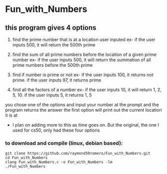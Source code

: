 # Fun_with_Numbers

## this program gives 4 options

1) find the prime number that is at a location user inputed
    ex- if the user inputs 500, it will return the 500th prime

2) find the sum of all prime numbers before the location of a given prime number
    ex- if the user inputs 500, it will return the summation of all prime numbers before the 500th prime

3) find if number is prime or not
    ex- if the user inputs 100, it returns not prime. if the user inputs 97, it returns prime

4) find all the factors of a number
    ex- if the user inputs 10, it will return 1, 2, 5, 10. if the user inputs 5, it returns 1, 5

you chose one of the options and input your number at the prompt and the program returns the answer
    the first option will print out the current location it is at

- I plan on adding more to this as time goes on. But the original, the one I used for cs50, only had these four options

### to download and compile (linux, debian based): 
	git clone https://github.com/raymond50romero/Fun_with_Numbers.git
	cd Fun_with_Numbers
	clang Fun_with_Numbers.c -o Fun_with_Numbers -lm
	./Fun_with_Numbers
